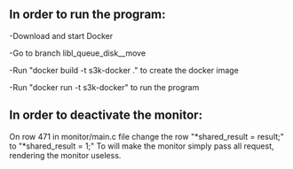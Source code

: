 In order to run the program:
---------------------------
-Download and start Docker

-Go to branch libl_queue_disk__move 

-Run "docker build -t s3k-docker ." to create the docker image

-Run "docker run -t s3k-docker" to run the program

In order to deactivate the monitor:
-----------------------------------
On row 471 in monitor/main.c file change the row
"*shared_result = result;"
to
"*shared_result = 1;"
To will make the monitor simply pass all request, rendering the monitor useless.